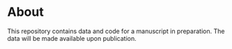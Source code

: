 # About

This repository contains data and code for a manuscript in preparation. The data will be made available upon publication.